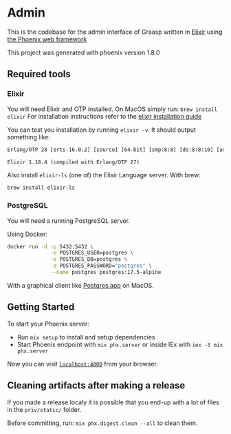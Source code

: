 # Admin

This is the codebase for the admin interface of Graasp written in
[Elixir](https://elixir-lang.org/) using
[the Phoenix web framework](https://phoenixframework.org)

This project was generated with phoenix version 1.8.0

## Required tools

### Elixir

You will need Elixir and OTP installed.
On MacOS simply run: `brew install elixir`
For installation instructions refer to the [elixir installation guide](https://hexdocs.pm/phoenix/1.8.0/installation.html)

You can test you installation by running `elixir -v`. It should output something like:

```txt
Erlang/OTP 28 [erts-16.0.2] [source] [64-bit] [smp:8:8] [ds:8:8:10] [async-threads:1] [jit] [dtrace]

Elixir 1.18.4 (compiled with Erlang/OTP 27)
```

Also install `elixir-ls` (one of) the Elixir Language server. With brew:

```sh
brew install elixir-ls
```

### PostgreSQL

You will need a running PostgreSQL server.

Using Docker:

```sh
docker run -d -p 5432:5432 \
              -e POSTGRES_USER=postgres \
              -e POSTGRES_DB=postgres \
              -e POSTGRES_PASSWORD="postgres" \
              --name postgres postgres:17.5-alpine
```

With a graphical client like [Postgres.app](https://postgresapp.com/) on MacOS.

## Getting Started

To start your Phoenix server:

- Run `mix setup` to install and setup dependencies
- Start Phoenix endpoint with `mix phx.server` or inside IEx with `iex -S mix phx.server`

Now you can visit [`localhost:4000`](http://localhost:4000) from your browser.

## Cleaning artifacts after making a release

If you made a release localy it is possible that you end-up with a lot of files in the `priv/static/` folder.

Before committing, run: `mix phx.digest.clean --all` to clean them.
